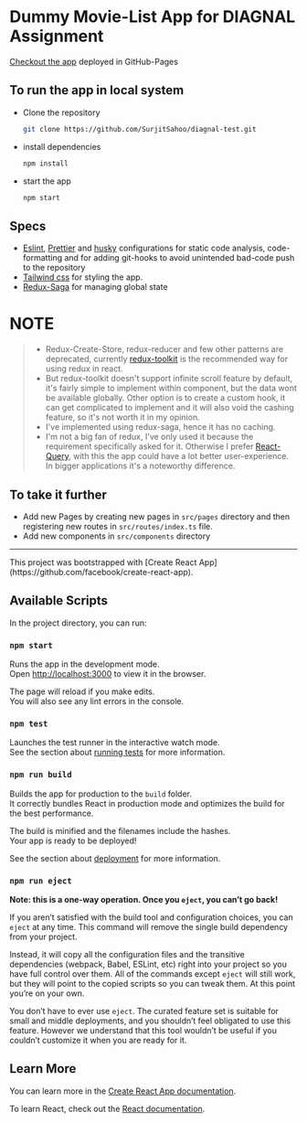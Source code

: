 # Dummy Movie-List App for DIAGNAL Assignment

[Checkout the app](https://surjitsahoo.github.io/diagnal-test/) deployed in GitHub-Pages

## To run the app in local system

- Clone the repository

  ```sh
  git clone https://github.com/SurjitSahoo/diagnal-test.git
  ```

- install dependencies

  ```sh
  npm install
  ```

- start the app

  ```sh
  npm start
  ```

## Specs

- [Eslint](https://eslint.org/), [Prettier](https://prettier.io/) and [husky](https://typicode.github.io/husky/) configurations for static code analysis, code-formatting and for adding git-hooks to avoid unintended bad-code push to the repository
- [Tailwind css](https://tailwindcss.com/) for styling the app.
- [Redux-Saga](https://redux-saga.js.org/) for managing global state

# NOTE

> - Redux-Create-Store, redux-reducer and few other patterns are deprecated, currently [redux-toolkit](https://redux-toolkit.js.org/) is the recommended way for using redux in react.
> - But redux-toolkit doesn't support infinite scroll feature by default, it's fairly simple to implement within component, but the data wont be available globally. Other option is to create a custom hook, it can get complicated to implement and it will also void the cashing feature, so it's not worth it in my opinion.
> - I've implemented using redux-saga, hence it has no caching.
> - I'm not a big fan of redux, I've only used it because the requirement specifically asked for it. Otherwise I prefer [React-Query](https://react-query.tanstack.com/), with this the app could have a lot better user-experience. In bigger applications it's a noteworthy difference.

## To take it further

- Add new Pages by creating new pages in `src/pages` directory and then registering new routes in `src/routes/index.ts` file.
- Add new components in `src/components` directory

<hr>
This project was bootstrapped with [Create React App](https://github.com/facebook/create-react-app).

## Available Scripts

In the project directory, you can run:

### `npm start`

Runs the app in the development mode.\
Open [http://localhost:3000](http://localhost:3000) to view it in the browser.

The page will reload if you make edits.\
You will also see any lint errors in the console.

### `npm test`

Launches the test runner in the interactive watch mode.\
See the section about [running tests](https://facebook.github.io/create-react-app/docs/running-tests) for more information.

### `npm run build`

Builds the app for production to the `build` folder.\
It correctly bundles React in production mode and optimizes the build for the best performance.

The build is minified and the filenames include the hashes.\
Your app is ready to be deployed!

See the section about [deployment](https://facebook.github.io/create-react-app/docs/deployment) for more information.

### `npm run eject`

**Note: this is a one-way operation. Once you `eject`, you can’t go back!**

If you aren’t satisfied with the build tool and configuration choices, you can `eject` at any time. This command will remove the single build dependency from your project.

Instead, it will copy all the configuration files and the transitive dependencies (webpack, Babel, ESLint, etc) right into your project so you have full control over them. All of the commands except `eject` will still work, but they will point to the copied scripts so you can tweak them. At this point you’re on your own.

You don’t have to ever use `eject`. The curated feature set is suitable for small and middle deployments, and you shouldn’t feel obligated to use this feature. However we understand that this tool wouldn’t be useful if you couldn’t customize it when you are ready for it.

## Learn More

You can learn more in the [Create React App documentation](https://facebook.github.io/create-react-app/docs/getting-started).

To learn React, check out the [React documentation](https://reactjs.org/).
